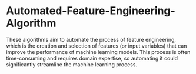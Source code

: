 # Automated-Feature-Engineering-Algorithm 
These algorithms aim to automate the process of feature engineering, which is the creation and selection of features (or input variables) that can improve the performance of machine learning models. This process is often time-consuming and requires domain expertise, so automating it could significantly streamline the machine learning process.
